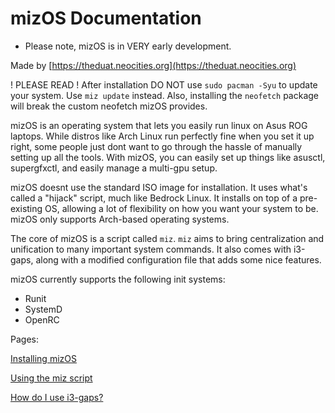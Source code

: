 # mizOS Documentation

- Please note, mizOS is in VERY early development.

Made by [https://theduat.neocities.org](https://theduat.neocities.org)

! PLEASE READ ! After installation DO NOT use `sudo pacman -Syu` to update your system. Use `miz update` instead. Also, installing the `neofetch` package will break the custom neofetch mizOS provides.

mizOS is an operating system that lets you easily run linux on Asus ROG laptops. While distros like Arch Linux run perfectly fine when you set it up right, some people just dont want to go through the hassle of manually setting up all the tools. With mizOS, you can easily set up things like asusctl, supergfxctl, and easily manage a multi-gpu setup.

mizOS doesnt use the standard ISO image for installation. It uses what's called a "hijack" script, much like Bedrock Linux. It installs on top of a pre-existing OS, allowing a lot of flexibility on how you want your system to be. mizOS only supports Arch-based operating systems.

The core of mizOS is a script called `miz`. `miz` aims to bring centralization and unification to many important system commands. It also comes with i3-gaps, along with a modified configuration file that adds some nice features.

mizOS currently supports the following init systems:
- Runit
- SystemD
- OpenRC


Pages:

[Installing mizOS](https://github.com/Mizosu97/mizOS/blob/main/pages/install.md)

[Using the miz script](https://github.com/Mizosu97/mizOS/blob/main/pages/miz.md)

[How do I use i3-gaps?](https://github.com/Mizosu97/mizOS/blob/main/pages/i3.md)
